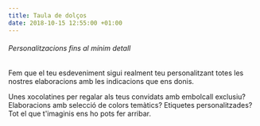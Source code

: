 ```yaml
---
title: Taula de dolços
date: 2018-10-15 12:55:00 +01:00
---
```


###### Personalitzacions fins al mínim detall

Fem que el teu esdeveniment sigui realment teu personalitzant totes les nostres elaboracions amb les indicacions que ens donis.
 
Unes xocolatines per regalar als teus convidats amb embolcall exclusiu? Elaboracions amb selecció de colors temàtics? Etiquetes personalitzades? Tot el que t'imaginis ens ho pots fer arribar.

